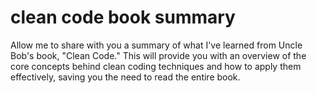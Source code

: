 # clean code book summary

Allow me to share with you a summary of what I've learned from Uncle Bob's book, "Clean Code." This will provide you with an overview of the core concepts behind clean coding techniques and how to apply them effectively, saving you the need to read the entire book.
